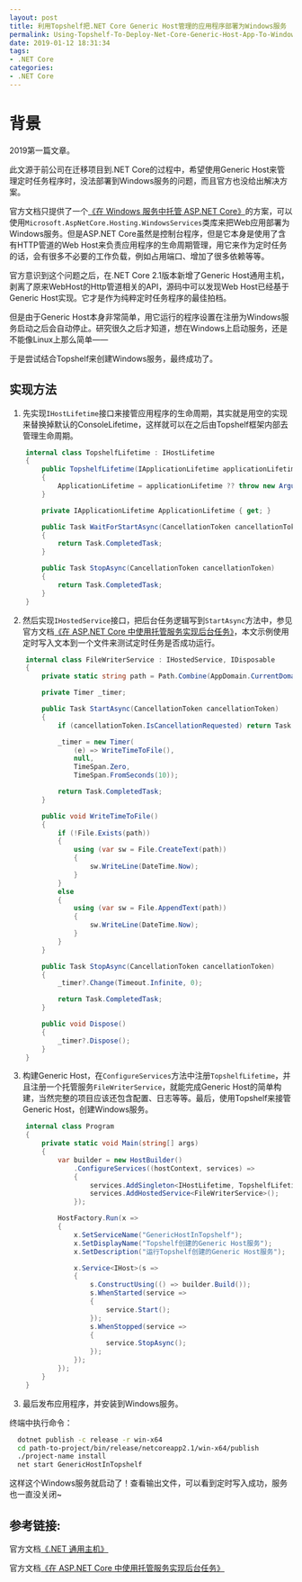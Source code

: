 ```yaml
---
layout: post
title: 利用Topshelf把.NET Core Generic Host管理的应用程序部署为Windows服务
permalink: Using-Topshelf-To-Deploy-Net-Core-Generic-Host-App-To-Windows-Services
date: 2019-01-12 18:31:34
tags:
- .NET Core
categories:
- .NET Core
---
```


# 背景

2019第一篇文章。

此文源于前公司在迁移项目到.NET Core的过程中，希望使用Generic Host来管理定时任务程序时，没法部署到Windows服务的问题，而且官方也没给出解决方案。

官方文档只提供了一个[《在 Windows 服务中托管 ASP.NET Core》](https://docs.microsoft.com/en-us/aspnet/core/host-and-deploy/windows-service?spm=a2c4e.11153940.blogcont676413.12.65753eb0BIzfmE&view=aspnetcore-2.1)的方案，可以使用`Microsoft.AspNetCore.Hosting.WindowsServices`类库来把Web应用部署为Windows服务。但是ASP.NET Core虽然是控制台程序，但是它本身是使用了含有HTTP管道的Web Host来负责应用程序的生命周期管理，用它来作为定时任务的话，会有很多不必要的工作负载，例如占用端口、增加了很多依赖等等。

官方意识到这个问题之后，在.NET Core 2.1版本新增了Generic Host通用主机，剥离了原来WebHost的Http管道相关的API，源码中可以发现Web Host已经基于Generic Host实现。它才是作为纯粹定时任务程序的最佳拍档。

但是由于Generic Host本身非常简单，用它运行的程序设置在注册为Windows服务启动之后会自动停止。研究很久之后才知道，想在Windows上启动服务，还是不能像Linux上那么简单——

于是尝试结合Topshelf来创建Windows服务，最终成功了。

## 实现方法

1. 先实现`IHostLifetime`接口来接管应用程序的生命周期，其实就是用空的实现来替换掉默认的ConsoleLifetime，这样就可以在之后由Topshelf框架内部去管理生命周期。

```cs
    internal class TopshelfLifetime : IHostLifetime
    {
        public TopshelfLifetime(IApplicationLifetime applicationLifetime, IServiceProvider services)
        {
            ApplicationLifetime = applicationLifetime ?? throw new ArgumentNullException(nameof(applicationLifetime));
        }

        private IApplicationLifetime ApplicationLifetime { get; }

        public Task WaitForStartAsync(CancellationToken cancellationToken)
        {
            return Task.CompletedTask;
        }

        public Task StopAsync(CancellationToken cancellationToken)
        {
            return Task.CompletedTask;
        }
    }
```

2. 然后实现`IHostedService`接口，把后台任务逻辑写到`StartAsync`方法中，参见官方文档[《在 ASP.NET Core 中使用托管服务实现后台任务》](https://docs.microsoft.com/zh-cn/aspnet/core/fundamentals/host/hosted-services?view=aspnetcore-2.1#ihostedservice-interface)，本文示例使用定时写入文本到一个文件来测试定时任务是否成功运行。

```cs
    internal class FileWriterService : IHostedService, IDisposable
    {
        private static string path = Path.Combine(AppDomain.CurrentDomain.BaseDirectory, @"test.txt");

        private Timer _timer;

        public Task StartAsync(CancellationToken cancellationToken)
        {
            if (cancellationToken.IsCancellationRequested) return Task.FromCanceled(cancellationToken);

            _timer = new Timer(
                (e) => WriteTimeToFile(),
                null,
                TimeSpan.Zero,
                TimeSpan.FromSeconds(10));

            return Task.CompletedTask;
        }

        public void WriteTimeToFile()
        {
            if (!File.Exists(path))
            {
                using (var sw = File.CreateText(path))
                {
                    sw.WriteLine(DateTime.Now);
                }
            }
            else
            {
                using (var sw = File.AppendText(path))
                {
                    sw.WriteLine(DateTime.Now);
                }
            }
        }

        public Task StopAsync(CancellationToken cancellationToken)
        {
            _timer?.Change(Timeout.Infinite, 0);

            return Task.CompletedTask;
        }

        public void Dispose()
        {
            _timer?.Dispose();
        }
    }
```

3. 构建Generic Host，在`ConfigureServices`方法中注册`TopshelfLifetime`，并且注册一个托管服务`FileWriterService`，就能完成Generic Host的简单构建，当然完整的项目应该还包含配置、日志等等。最后，使用Topshelf来接管Generic Host，创建Windows服务。

```cs
    internal class Program
    {
        private static void Main(string[] args)
        {
            var builder = new HostBuilder()
                .ConfigureServices((hostContext, services) =>
                {
                    services.AddSingleton<IHostLifetime, TopshelfLifetime>();
                    services.AddHostedService<FileWriterService>();
                });

            HostFactory.Run(x =>
            {
                x.SetServiceName("GenericHostInTopshelf");
                x.SetDisplayName("Topshelf创建的Generic Host服务");
                x.SetDescription("运行Topshelf创建的Generic Host服务");

                x.Service<IHost>(s =>
                {
                    s.ConstructUsing(() => builder.Build());
                    s.WhenStarted(service =>
                    {
                        service.Start();
                    });
                    s.WhenStopped(service =>
                    {
                        service.StopAsync();
                    });
                });
            });
        }
    }
```

3. 最后发布应用程序，并安装到Windows服务。

终端中执行命令：

```bash
  dotnet publish -c release -r win-x64
  cd path-to-project/bin/release/netcoreapp2.1/win-x64/publish
  ./project-name install
  net start GenericHostInTopshelf
```
这样这个Windows服务就启动了！查看输出文件，可以看到定时写入成功，服务也一直没关闭~

## 参考链接:

官方文档[《.NET 通用主机》](https://docs.microsoft.com/zh-cn/aspnet/core/fundamentals/host/generic-host?view=aspnetcore-2.1)

官方文档[《在 ASP.NET Core 中使用托管服务实现后台任务》](https://docs.microsoft.com/zh-cn/aspnet/core/fundamentals/host/hosted-services?view=aspnetcore-2.1)